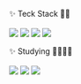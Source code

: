<!-- - 👋 Hi, I’m @hyolyn9
- 👀 I’m interested in ...
- 🌱 I’m currently learning ...
- 💞️ I’m looking to collaborate on ...
- 📫 How to reach me ... -->

<!---
hyolyn9/hyolyn9 is a ✨ special ✨ repository because its `README.md` (this file) appears on your GitHub profile.
You can click the Preview link to take a look at your changes.
--->


<!-- <a href="[연결할 링크]" target="_blank"><img src="https://img.shields.io/badge/[쓰고 싶은 텍스트]-[컬러 코드]?style=flat-square&logo=[브랜드 이름]&logoColor=white"/></a>vg> -->

✨ Teck Stack 👀✨<br><br>
<img src="https://img.shields.io/badge/html-E34F26?style=flat-square&logo=html5&logoColor=white"/>
<img src="https://img.shields.io/badge/css-264de4?style=flat-square&logo=css3&logoColor=white"/>
<img src="https://img.shields.io/badge/SCSS-cf649a?style=flat-square&logo=sass&logoColor=white"/>
<img src="https://img.shields.io/badge/Javascript-e5a228?style=flat-square&logo=Javascript&logoColor=white"/>  
   



✨ Studying 🙋🏻‍♀️✨ <br><br>
<img src="https://img.shields.io/badge/Javascript-e5a228?style=flat-square&logo=Javascript&logoColor=white"/>
<img src="https://img.shields.io/badge/TypeScript-3178c6?style=flat-square&logo=TypeScript&logoColor=white"/>
<img src="https://img.shields.io/badge/react-171717?style=flat-square&logo=react&logoColor=#61dafb"/> 



<!---
리눅스, centos, nginx, mariaDB, docker, node
--->
